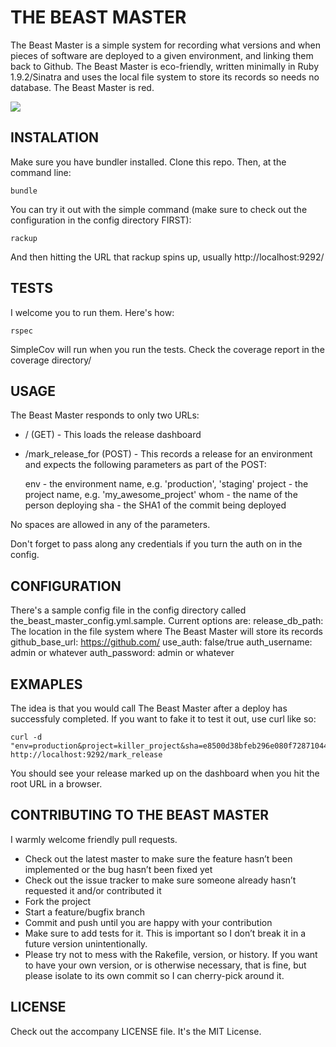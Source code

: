 # THE BEAST MASTER
The Beast Master is a simple system for recording what versions and when pieces of software are deployed to a given environment, and linking them back to Github. The Beast Master is eco-friendly, written minimally in Ruby 1.9.2/Sinatra and uses the local file system to store its records so needs no database. The Beast Master is red. 

<img src="http://mcdowall.info/john/blog/images/figures/thebeastmaster.png" />

## INSTALATION
Make sure you have bundler installed. Clone this repo. Then, at the command line:

    bundle 

You can try it out with the simple command (make sure to check out the configuration in the config directory FIRST):

    rackup

And then hitting the URL that rackup spins up, usually http://localhost:9292/

## TESTS
I welcome you to run them. Here's how:

    rspec

SimpleCov will run when you run the tests. Check the coverage report in the coverage directory/ 

## USAGE
The Beast Master responds to only two URLs:
* / (GET) - This loads the release dashboard
* /mark_release_for (POST) - This records a release for an environment and expects the following parameters as part of the POST:

    env      - the environment name, e.g. 'production', 'staging'
    project  - the project name, e.g. 'my_awesome_project'
    whom     - the name of the person deploying
    sha      - the SHA1 of the commit being deployed

No spaces are allowed in any of the parameters. 

Don't forget to pass along any credentials if you turn the auth on in the config. 

## CONFIGURATION
There's a sample config file in the config directory called the_beast_master_config.yml.sample. Current options are:
  release_db_path: The location in the file system where The Beast Master will store its records
  github_base_url: https://github.com/<you or your org>
  use_auth: false/true
  auth_username: admin or whatever
  auth_password: admin or whatever

## EXMAPLES
The idea is that you would call The Beast Master after a deploy has successfuly completed. If you want to fake it to test it out, use curl like so:

    curl -d "env=production&project=killer_project&sha=e8500d38bfeb296e080f728710445101cd54884f&whom=john" http://localhost:9292/mark_release

You should see your release marked up on the dashboard when you hit the root URL in a browser.

## CONTRIBUTING TO THE BEAST MASTER
I warmly welcome friendly pull requests.

* Check out the latest master to make sure the feature hasn’t been implemented or the bug hasn’t been fixed yet
* Check out the issue tracker to make sure someone already hasn’t requested it and/or contributed it
* Fork the project
* Start a feature/bugfix branch
* Commit and push until you are happy with your contribution
* Make sure to add tests for it. This is important so I don’t break it in a future version unintentionally.
* Please try not to mess with the Rakefile, version, or history. If you want to have your own version, or is otherwise necessary, that is fine, but please isolate to its own commit so I can cherry-pick around it.

## LICENSE
Check out the accompany LICENSE file. It's the MIT License. 